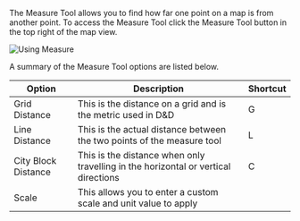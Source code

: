 The Measure Tool allows you to find how far one point on a map is from another point. To access the Measure Tool click the Measure Tool button in the top right of the map view.

![Using Measure](usingMeasure)

A summary of the Measure Tool options are listed below.

| Option              | Description                                                                        | Shortcut |
| ------------------- | ---------------------------------------------------------------------------------- | -------- |
| Grid Distance       | This is the distance on a grid and is the metric used in D&D                       | G        |
| Line Distance       | This is the actual distance between the two points of the measure tool             | L        |
| City Block Distance | This is the distance when only travelling in the horizontal or vertical directions | C        |
| Scale               | This allows you to enter a custom scale and unit value to apply                    |          |
